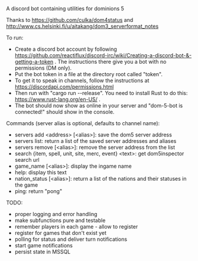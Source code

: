 A discord bot containing utilities for dominions 5

Thanks to https://github.com/culka/dom4status and http://www.cs.helsinki.fi/u/aitakang/dom3_serverformat_notes

To run:
* Create a discord bot account by following https://github.com/reactiflux/discord-irc/wiki/Creating-a-discord-bot-&-getting-a-token . The instructions there give you a bot with no permissions (DM only).
* Put the bot token in a file at the directory root called "token".
* To get it to speak in channels, follow the instructions at https://discordapi.com/permissions.html
* Then run with "cargo run --release". You need to install Rust to do this: https://www.rust-lang.org/en-US/ .
* The bot should now show as online in your server and "dom-5-bot is connected!" should show in the console.

Commands (server alias is optional, defaults to channel name): 
* servers add \<address> \[\<alias\>\]: save the dom5 server address
* servers list: return a list of the saved server addresses and aliases
* servers remove \[\<alias\>\]: remove the server address from the list
* search {item, spell, unit, site, merc, event} \<text\>: get dom5inspector search url
* game_name \[\<alias\>\]: display the ingame name
* help: display this text
* nation_status \[\<alias\>\]: return a list of the nations and their statuses in the game
* ping: return \"pong\"

TODO:
* proper logging and error handling
* make subfunctions pure and testable
* remember players in each game - allow to register
* register for games that don't exist yet
* polling for status and deliver turn notifications
* start game notifications
* persist state in MSSQL
